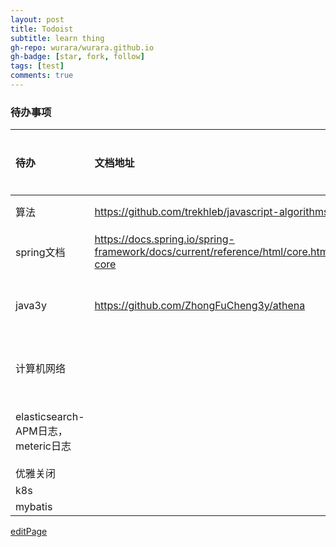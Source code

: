 ```yaml
---
layout: post
title: Todoist
subtitle: learn thing
gh-repo: wurara/wurara.github.io
gh-badge: [star, fork, follow]
tags: [test]
comments: true
---
```



### 待办事项

| 待办                               | 文档地址                                                     | 描述           | 重要程度 |
| :--------------------------------- | :----------------------------------------------------------- | -------------- | :------- |
| 算法                               | https://github.com/trekhleb/javascript-algorithms            | 看算法         | 4        |
| spring文档                         | https://docs.spring.io/spring-framework/docs/current/reference/html/core.html#spring-core | 看core逻辑     | 4        |
| java3y                             | https://github.com/ZhongFuCheng3y/athena                     | 抄java3的文章  | 4        |
| 计算机网络                         |                                                              | 看一遍网络基础 | 4        |
| elasticsearch-APM日志，meteric日志 |                                                              | es采集集群指标 | 5        |
| 优雅关闭                           |                                                              |                | 6        |
| k8s                                |                                                              |                | 6        |
| mybatis                            |                                                              |                | 6        |

[editPage](https://github.com/wurara/wurara.github.io/edit/master/_posts/todoList.md)
